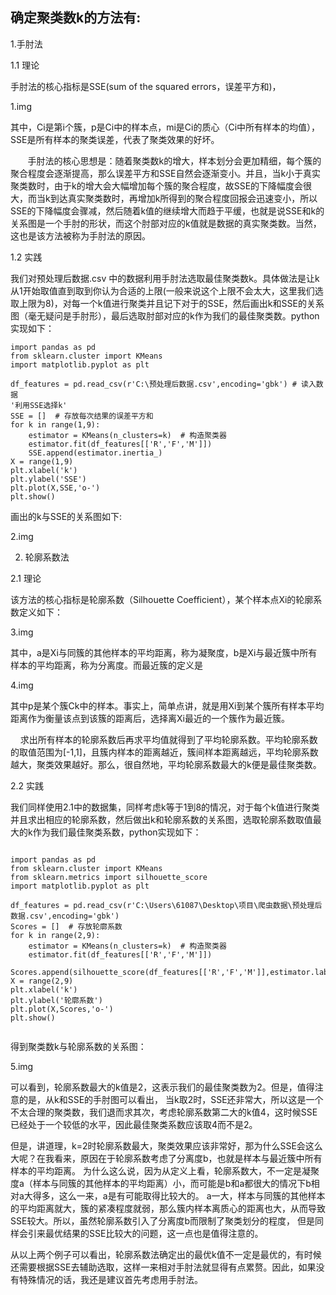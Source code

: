 ## 确定聚类数k的方法有:

1.手肘法

1.1 理论

手肘法的核心指标是SSE(sum of the squared errors，误差平方和)，

1.img

其中，Ci是第i个簇，p是Ci中的样本点，mi是Ci的质心（Ci中所有样本的均值），SSE是所有样本的聚类误差，代表了聚类效果的好坏。

       手肘法的核心思想是：随着聚类数k的增大，样本划分会更加精细，每个簇的聚合程度会逐渐提高，那么误差平方和SSE自然会逐渐变小。并且，当k小于真实聚类数时，由于k的增大会大幅增加每个簇的聚合程度，故SSE的下降幅度会很大，而当k到达真实聚类数时，再增加k所得到的聚合程度回报会迅速变小，所以SSE的下降幅度会骤减，然后随着k值的继续增大而趋于平缓，也就是说SSE和k的关系图是一个手肘的形状，而这个肘部对应的k值就是数据的真实聚类数。当然，这也是该方法被称为手肘法的原因。

1.2 实践

我们对预处理后数据.csv 中的数据利用手肘法选取最佳聚类数k。具体做法是让k从1开始取值直到取到你认为合适的上限(一般来说这个上限不会太大，这里我们选取上限为8)，对每一个k值进行聚类并且记下对于的SSE，然后画出k和SSE的关系图（毫无疑问是手肘形），最后选取肘部对应的k作为我们的最佳聚类数。python实现如下：

```
import pandas as pd
from sklearn.cluster import KMeans
import matplotlib.pyplot as plt
 
df_features = pd.read_csv(r'C:\预处理后数据.csv',encoding='gbk') # 读入数据
'利用SSE选择k'
SSE = []  # 存放每次结果的误差平方和
for k in range(1,9):
    estimator = KMeans(n_clusters=k)  # 构造聚类器
    estimator.fit(df_features[['R','F','M']])
    SSE.append(estimator.inertia_)
X = range(1,9)
plt.xlabel('k')
plt.ylabel('SSE')
plt.plot(X,SSE,'o-')
plt.show()

```

画出的k与SSE的关系图如下:

2.img

2. 轮廓系数法

2.1 理论

该方法的核心指标是轮廓系数（Silhouette Coefficient），某个样本点Xi的轮廓系数定义如下：

3.img

其中，a是Xi与同簇的其他样本的平均距离，称为凝聚度，b是Xi与最近簇中所有样本的平均距离，称为分离度。而最近簇的定义是

4.img

其中p是某个簇Ck中的样本。事实上，简单点讲，就是用Xi到某个簇所有样本平均距离作为衡量该点到该簇的距离后，选择离Xi最近的一个簇作为最近簇。

    求出所有样本的轮廓系数后再求平均值就得到了平均轮廓系数。平均轮廓系数的取值范围为[-1,1]，且簇内样本的距离越近，簇间样本距离越远，平均轮廓系数越大，聚类效果越好。那么，很自然地，平均轮廓系数最大的k便是最佳聚类数。

2.2 实践

我们同样使用2.1中的数据集，同样考虑k等于1到8的情况，对于每个k值进行聚类并且求出相应的轮廓系数，然后做出k和轮廓系数的关系图，选取轮廓系数取值最大的k作为我们最佳聚类系数，python实现如下：

```

import pandas as pd
from sklearn.cluster import KMeans
from sklearn.metrics import silhouette_score
import matplotlib.pyplot as plt
 
df_features = pd.read_csv(r'C:\Users\61087\Desktop\项目\爬虫数据\预处理后数据.csv',encoding='gbk')
Scores = []  # 存放轮廓系数
for k in range(2,9):
    estimator = KMeans(n_clusters=k)  # 构造聚类器
    estimator.fit(df_features[['R','F','M']])
    Scores.append(silhouette_score(df_features[['R','F','M']],estimator.labels_,metric='euclidean'))
X = range(2,9)
plt.xlabel('k')
plt.ylabel('轮廓系数')
plt.plot(X,Scores,'o-')
plt.show()


```

得到聚类数k与轮廓系数的关系图：

5.img

可以看到，轮廓系数最大的k值是2，这表示我们的最佳聚类数为2。但是，值得注意的是，从k和SSE的手肘图可以看出，
当k取2时，SSE还非常大，所以这是一个不太合理的聚类数，我们退而求其次，考虑轮廓系数第二大的k值4，这时候SSE已经处于一个较低的水平，因此最佳聚类系数应该取4而不是2。

   但是，讲道理，k=2时轮廓系数最大，聚类效果应该非常好，那为什么SSE会这么大呢？在我看来，原因在于轮廓系数考虑了分离度b，也就是样本与最近簇中所有样本的平均距离。
为什么这么说，因为从定义上看，轮廓系数大，不一定是凝聚度a（样本与同簇的其他样本的平均距离）小，而可能是b和a都很大的情况下b相对a大得多，这么一来，a是有可能取得比较大的。
a一大，样本与同簇的其他样本的平均距离就大，簇的紧凑程度就弱，那么簇内样本离质心的距离也大，从而导致SSE较大。所以，虽然轮廓系数引入了分离度b而限制了聚类划分的程度，
但是同样会引来最优结果的SSE比较大的问题，这一点也是值得注意的。



从以上两个例子可以看出，轮廓系数法确定出的最优k值不一定是最优的，有时候还需要根据SSE去辅助选取，这样一来相对手肘法就显得有点累赘。因此，如果没有特殊情况的话，我还是建议首先考虑用手肘法。
